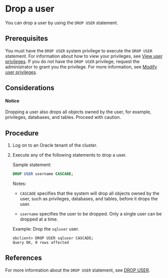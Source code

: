 # Drop a user

You can drop a user by using the `DROP USER` statement.

## Prerequisites

You must have the `DROP USER` system privilege to execute the `DROP USER` statement. For information about how to view your privileges, see [View user privileges](../2.oracle-mode/4.view-the-user-permissions-of-oracle-mode.md). If you do not have the `DROP USER` privilege, request the administrator to grant you the privilege. For more information, see [Modify user privileges](../2.oracle-mode/5.modify-user-permissions-for-oralce-tenant-of-oracle-mode.md).

## Considerations

<main id="notice" type='notice'>
<h4>Notice</h4>
<p>Dropping a user also drops all objects owned by the user, for example, privileges, databases, and tables. Proceed with caution. </p>
</main>

## Procedure

1. Log on to an Oracle tenant of the cluster.

2. Execute any of the following statements to drop a user.

   Sample statement:

   ```sql
   DROP USER username CASCADE;
   ```

   Notes:

   * `CASCADE` specifies that the system will drop all objects owned by the user, such as privileges, databases, and tables, before it drops the user.

   * `username` specifies the user to be dropped. Only a single user can be dropped at a time.

   Example: Drop the `sqluser` user.

   ```shell
   obclient> DROP USER sqluser CASCADE;
   Query OK, 0 rows affected
   ```

## References

For more information about the `DROP USER` statement, see [DROP USER](../../../../../4.development-reference/1.sql-syntax/3.common-tenant-of-oracle-mode/9.sql-statement-of-oracle-mode/1.ddl-of-oracle-mode/42.drop-user-of-oracle-mode.md).
